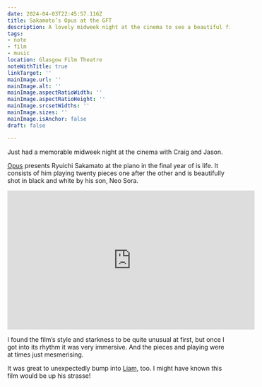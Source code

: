 ```yaml
---
date: 2024-04-03T22:45:57.116Z
title: Sakamoto’s Opus at the GFT
description: A lovely midweek night at the cinema to see a beautiful film
tags:
- note
- film
- music
location: Glasgow Film Theatre 
noteWithTitle: true
linkTarget: ''
mainImage.url: ''
mainImage.alt: ''
mainImage.aspectRatioWidth: ''
mainImage.aspectRatioHeight: ''
mainImage.srcsetWidths: ''
mainImage.sizes: ''
mainImage.isAnchor: false
draft: false

---
```

Just had a memorable midweek night at the cinema with Craig and Jason.

[Opus](https://www.theguardian.com/film/2024/mar/28/ryuichi-sakamoto-opus-review-neo-sora) presents Ryuichi Sakamato at the piano in the final year of is life. It consists of him playing twenty pieces one after the other and is beautifully shot in black and white by his son, Neo Sora.

<div class="l-frame">
  <iframe title="Official UK Trailer for movie “Opus”" width="560" height="315" src="https://www.youtube.com/embed/DBYVQuGs5hc?si=ZA2arpaTfTQF1yLw" frameborder="0" allow="accelerometer; autoplay; clipboard-write; encrypted-media; gyroscope; picture-in-picture; web-share" allowfullscreen></iframe>
</div>



I found the film’s style and starkness to be quite unusual at first, but once I got into its rhythm it was very immersive. And the pieces and playing were at times just mesmerising.

It was great to unexpectedly bump into [Liam](https://liamnugent.me/), too. I might have known this film would be up his strasse!
